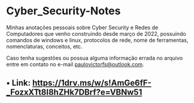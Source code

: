 # Cyber_Security-Notes
Minhas anotações pessoais sobre Cyber Security e Redes de Computadores que venho construindo desde março de 2022, possuindo comandos de windows e linux, protocolos de rede, nome de ferramentas, nomenclaturas, conceitos, etc.

Caso tenha sugestões ou possua alguma informação errada no arquivo entre em contato no e-mail paulovictorfs@outlook.com.

## • Link: https://1drv.ms/w/s!AmGe6fF-_FozxXTt8I8hZHk7DBrf?e=VBNw51
